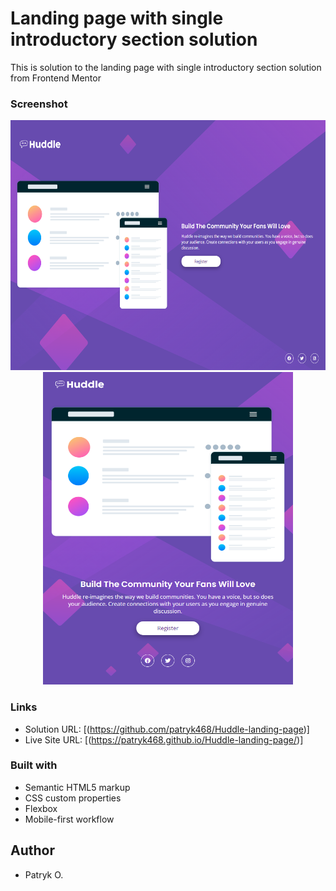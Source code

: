 # Landing page with single introductory section solution
This is solution to the landing page with single introductory section solution from Frontend Mentor

### Screenshot
<div align="center">
  <img src="./images/desktopView.png" width="600" height="400">
  <img src="./images/mobileView.png" width="400" height="500">
</div>

### Links
- Solution URL: [(https://github.com/patryk468/Huddle-landing-page)]
- Live Site URL: [(https://patryk468.github.io/Huddle-landing-page/)]

### Built with

- Semantic HTML5 markup
- CSS custom properties
- Flexbox
- Mobile-first workflow

## Author
- Patryk O.

